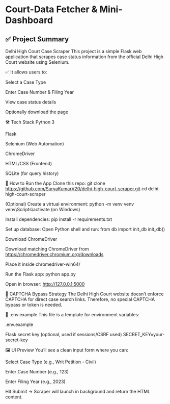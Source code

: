 # Court-Data Fetcher & Mini-Dashboard

## ✅ Project Summary
Delhi High Court Case Scraper
This project is a simple Flask web application that scrapes case status information from the official Delhi High Court website using Selenium.

✅ It allows users to:

Select a Case Type

Enter Case Number & Filing Year

View case status details

Optionally download the page

🛠️ Tech Stack
Python 3

Flask

Selenium (Web Automation)

ChromeDriver

HTML/CSS (Frontend)

SQLite (for query history)

🚀 How to Run the App
Clone this repo:
git clone https://github.com/SuryaKumarV20/delhi-high-court-scraper.git
cd delhi-high-court-scraper

(Optional) Create a virtual environment:
python -m venv venv
venv\Scripts\activate (on Windows)

Install dependencies:
pip install -r requirements.txt

Set up database:
Open Python shell and run:
from db import init_db
init_db()

Download ChromeDriver

Download matching ChromeDriver from https://chromedriver.chromium.org/downloads

Place it inside chromedriver-win64/

Run the Flask app:
python app.py

Open in browser:
http://127.0.0.1:5000

🤖 CAPTCHA Bypass Strategy
The Delhi High Court website doesn’t enforce CAPTCHA for direct case search links. Therefore, no special CAPTCHA bypass or token is needed.

📁 .env.example
This file is a template for environment variables:

.env.example

Flask secret key (optional, used if sessions/CSRF used)
SECRET_KEY=your-secret-key

🖼️ UI Preview
You’ll see a clean input form where you can:

Select Case Type (e.g., Writ Petition - Civil)

Enter Case Number (e.g., 123)

Enter Filing Year (e.g., 2023)

Hit Submit → Scraper will launch in background and return the HTML content.
